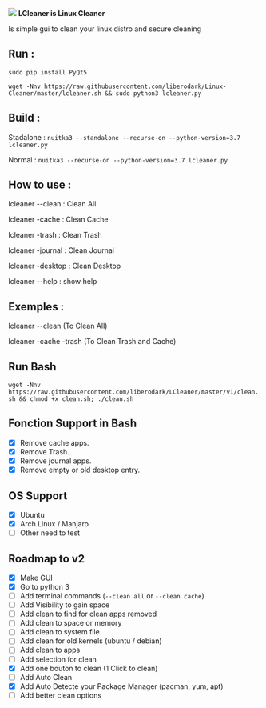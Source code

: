 
<img src="https://github.com/liberodark/LCleaner/raw/master/lcleaner.png"> <b>LCleaner is Linux Cleaner</b>

Is simple gui to clean your linux distro and secure cleaning



## Run :
```sudo pip install PyQt5```

```wget -Nnv https://raw.githubusercontent.com/liberodark/Linux-Cleaner/master/lcleaner.sh && sudo python3 lcleaner.py```

## Build :
Stadalone : ```nuitka3 --standalone --recurse-on --python-version=3.7 lcleaner.py```

Normal : ```nuitka3 --recurse-on --python-version=3.7 lcleaner.py```

## How to use :
lcleaner --clean : Clean All

lcleaner -cache : Clean Cache

lcleaner -trash : Clean Trash

lcleaner -journal : Clean Journal

lcleaner -desktop : Clean Desktop

lcleaner --help : show help

## Exemples :
lcleaner --clean (To Clean All)

lcleaner -cache -trash (To Clean Trash and Cache)

## Run Bash
```wget -Nnv https://raw.githubusercontent.com/liberodark/LCleaner/master/v1/clean.sh && chmod +x clean.sh; ./clean.sh```

## Fonction Support in Bash
- [x] Remove cache apps.
- [x] Remove Trash.
- [x] Remove journal apps.
- [x] Remove empty or old desktop entry.

## OS Support
- [X] Ubuntu
- [X] Arch Linux / Manjaro
- [ ] Other need to test

## Roadmap to v2
- [x] Make GUI
- [x] Go to python 3
- [ ] Add terminal commands (```--clean all``` or ```--clean cache```)
- [ ] Add Visibility to gain space
- [ ] Add clean to find for clean apps removed
- [ ] Add clean to space or memory
- [ ] Add clean to system file
- [ ] Add clean for old kernels (ubuntu / debian)
- [ ] Add clean to apps
- [ ] Add selection for clean
- [x] Add one bouton to clean (1 Click to clean)
- [ ] Add Auto Clean
- [x] Add Auto Detecte your Package Manager (pacman, yum, apt)
- [ ] Add better clean options
